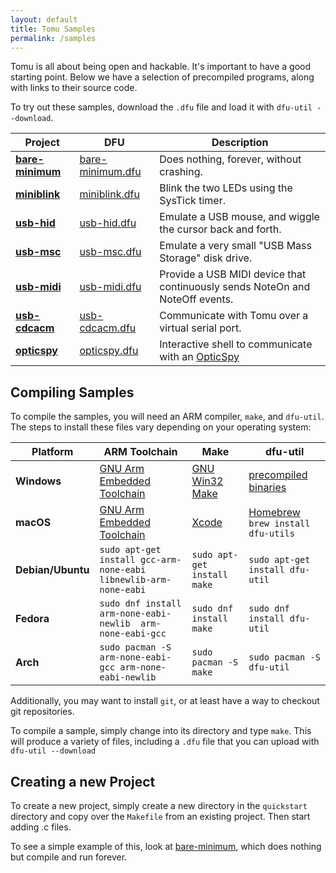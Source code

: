 ```yaml
---
layout: default
title: Tomu Samples
permalink: /samples
---
```


Tomu is all about being open and hackable.  It's important to have a good starting point.  Below we have a selection of precompiled programs, along with links to their source code.

To try out these samples, download the `.dfu` file and load it with `dfu-util --download`.

Project   | DFU | Description
---------- | -------------- | --------------
**[bare-minimum](https://github.com/im-tomu/tomu-quickstart/tree/master/bare-minimum)** | [bare-minimum.dfu](https://github.com/im-tomu/tomu-quickstart/raw/master/prebuilt/bare-minimum.dfu) | Does nothing, forever, without crashing.
**[miniblink](https://github.com/im-tomu/tomu-quickstart/tree/master/miniblink)** | [miniblink.dfu](https://github.com/im-tomu/tomu-quickstart/raw/master/prebuilt/miniblink.dfu) | Blink the two LEDs using the SysTick timer.
**[usb-hid](https://github.com/im-tomu/tomu-quickstart/tree/master/usb-hid)** | [usb-hid.dfu](https://github.com/im-tomu/tomu-quickstart/raw/master/prebuilt/usb-hid.dfu) | Emulate a USB mouse, and wiggle the cursor back and forth.
**[usb-msc](https://github.com/im-tomu/tomu-quickstart/tree/master/usb-msc)** | [usb-msc.dfu](https://github.com/im-tomu/tomu-quickstart/raw/master/prebuilt/usb-msc.dfu) | Emulate a very small "USB Mass Storage" disk drive.
**[usb-midi](https://github.com/im-tomu/tomu-quickstart/tree/master/usb-midi)** | [usb-midi.dfu](https://github.com/im-tomu/tomu-quickstart/raw/master/prebuilt/usb-midi.dfu) | Provide a USB MIDI device that continuously sends NoteOn and NoteOff events.
**[usb-cdcacm](https://github.com/im-tomu/tomu-quickstart/tree/master/usb-cdcacm)** | [usb-cdcacm.dfu](https://github.com/im-tomu/tomu-quickstart/raw/master/prebuilt/usb-cdcacm.dfu) | Communicate with Tomu over a virtual serial port.
**[opticspy](https://github.com/im-tomu/tomu-quickstart/tree/master/opticspy)**  | [opticspy.dfu](https://github.com/im-tomu/tomu-quickstart/raw/master/prebuilt/opticspy.dfu) | Interactive shell to communicate with an [OpticSpy](http://www.grandideastudio.com/opticspy/)

## Compiling Samples

To compile the samples, you will need an ARM compiler, `make`, and `dfu-util`.  The steps to install these files vary depending on your operating system:

Platform   | ARM Toolchain  | Make  | dfu-util
---------- | -------------- | ----- | ----------
**Windows**    | [GNU Arm Embedded Toolchain](https://developer.arm.com/open-source/gnu-toolchain/gnu-rm/downloads) | [GNU Win32 Make](http://gnuwin32.sourceforge.net/packages/make.htm) | [precompiled binaries](http://dfu-util.sourceforge.net/releases/dfu-util-0.8-binaries/win32-mingw32/)
**macOS**      | [GNU Arm Embedded Toolchain](https://developer.arm.com/open-source/gnu-toolchain/gnu-rm/downloads) | [Xcode](https://itunes.apple.com/us/app/xcode/id497799835) | [Homebrew](https://brew.sh/) `brew install dfu-utils`
**Debian/Ubuntu** | `sudo apt-get install gcc-arm-none-eabi libnewlib-arm-none-eabi` | `sudo apt-get install make` | `sudo apt-get install dfu-util`
**Fedora** | `sudo dnf install arm-none-eabi-newlib  arm-none-eabi-gcc` | `sudo dnf install make` | `sudo dnf install dfu-util`
**Arch** | `sudo pacman -S arm-none-eabi-gcc arm-none-eabi-newlib` | `sudo pacman -S make` | `sudo pacman -S dfu-util`

Additionally, you may want to install `git`, or at least have a way to checkout git repositories.

To compile a sample, simply change into its directory and type `make`.  This will produce a variety of files, including a `.dfu` file that you can upload with `dfu-util --download`

## Creating a new Project

To create a new project, simply create a new directory in the `quickstart` directory and copy over the `Makefile` from an existing project.  Then start adding .c files.

To see a simple example of this, look at [bare-minimum](https://github.com/im-tomu/tomu-quickstart/tree/master/bare-minimum), which does nothing but compile and run forever.